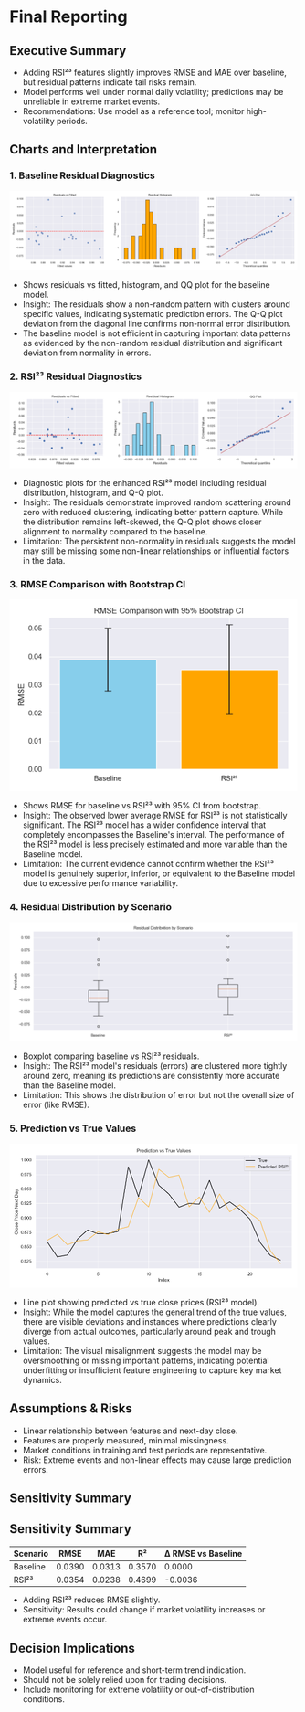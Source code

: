 # Final Reporting

## Executive Summary
- Adding RSI²³ features slightly improves RMSE and MAE over baseline, but residual patterns indicate tail risks remain.
- Model performs well under normal daily volatility; predictions may be unreliable in extreme market events.
- Recommendations: Use model as a reference tool; monitor high-volatility periods.

## Charts and Interpretation

### 1. Baseline Residual Diagnostics
![Baseline Residuals](../deliverables/images/baseline_residuals.png)
- Shows residuals vs fitted, histogram, and QQ plot for the baseline model.
- Insight: The residuals show a non-random pattern with clusters around specific values, indicating systematic prediction errors. The Q-Q plot deviation from the diagonal line confirms non-normal error distribution.
- The baseline model is not efficient in capturing important data patterns as evidenced by the non-random residual distribution and significant deviation from normality in errors.

### 2. RSI²³ Residual Diagnostics
![RSI²³ Residuals](../deliverables/images/rsi_residuals.png)
- Diagnostic plots for the enhanced RSI²³ model including residual distribution, histogram, and Q-Q plot.
- Insight: The residuals demonstrate improved random scattering around zero with reduced clustering, indicating better pattern capture. While the distribution remains left-skewed, the Q-Q plot shows closer alignment to normality compared to the baseline.
- Limitation: The persistent non-normality in residuals suggests the model may still be missing some non-linear relationships or influential factors in the data.

### 3. RMSE Comparison with Bootstrap CI
![RMSE Bootstrap CI](../deliverables/images/rmse_bootstrap_ci.png)
- Shows RMSE for baseline vs RSI²³ with 95% CI from bootstrap.
- Insight: The observed lower average RMSE for RSI²³ is not statistically significant. The RSI²³ model has a wider confidence interval that completely encompasses the Baseline's interval. The performance of the RSI²³ model is less precisely estimated and more variable than the Baseline model.
- Limitation: The current evidence cannot confirm whether the RSI²³ model is genuinely superior, inferior, or equivalent to the Baseline model due to excessive performance variability.

### 4. Residual Distribution by Scenario
![Residual Distribution](../deliverables/images/residual_distribution.png)
- Boxplot comparing baseline vs RSI²³ residuals.
- Insight: The RSI²³ model's residuals (errors) are clustered more tightly around zero, meaning its predictions are consistently more accurate than the Baseline model.
- Limitation: This shows the distribution of error but not the overall size of error (like RMSE).

### 5. Prediction vs True Values
![Prediction vs True](../deliverables/images/prediction_vs_true.png)
- Line plot showing predicted vs true close prices (RSI²³ model).
- Insight: While the model captures the general trend of the true values, there are visible deviations and instances where predictions clearly diverge from actual outcomes, particularly around peak and trough values.
- Limitation: The visual misalignment suggests the model may be oversmoothing or missing important patterns, indicating potential underfitting or insufficient feature engineering to capture key market dynamics.

## Assumptions & Risks
- Linear relationship between features and next-day close.
- Features are properly measured, minimal missingness.
- Market conditions in training and test periods are representative.
- Risk: Extreme events and non-linear effects may cause large prediction errors.

## Sensitivity Summary
## Sensitivity Summary
| Scenario | RMSE   | MAE    | R²     | Δ RMSE vs Baseline |
|----------|--------|--------|--------|------------------|
| Baseline | 0.0390 | 0.0313 | 0.3570 | 0.0000           |
| RSI²³    | 0.0354 | 0.0238 | 0.4699 | -0.0036          |


- Adding RSI²³ reduces RMSE slightly.
- Sensitivity: Results could change if market volatility increases or extreme events occur.

## Decision Implications
- Model useful for reference and short-term trend indication.
- Should not be solely relied upon for trading decisions.
- Include monitoring for extreme volatility or out-of-distribution conditions.

